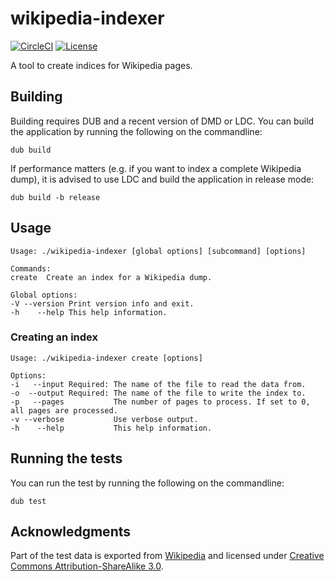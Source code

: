 # wikipedia-indexer

[![CircleCI](https://img.shields.io/circleci/build/github/ghost91-/wikipedia-indexer?token=abc123def456)](https://circleci.com/gh/ghost91-/wikipedia-indexer)
[![License](https://img.shields.io/github/license/ghost91-/wikipedia-indexer?color=blue)](https://github.com/ghost91-/wikipedia-indexer/blob/master/LICENSE)

A tool to create indices for Wikipedia pages.

## Building

Building requires DUB and a recent version of DMD or LDC. You can build the
application by running the following on the commandline:

```
dub build
```

If performance matters (e.g. if you want to index a complete Wikipedia dump), it
is advised to use LDC and  build the application in release mode:

```
dub build -b release
```

## Usage

```
Usage: ./wikipedia-indexer [global options] [subcommand] [options] 

Commands:
create  Create an index for a Wikipedia dump.

Global options:
-V --version Print version info and exit.
-h    --help This help information.
```

### Creating an index

```
Usage: ./wikipedia-indexer create [options] 

Options:
-i   --input Required: The name of the file to read the data from.
-o  --output Required: The name of the file to write the index to.
-p   --pages           The number of pages to process. If set to 0, all pages are processed.
-v --verbose           Use verbose output.
-h    --help           This help information.
```

## Running the tests

You can run the test by running the following on the commandline:

```
dub test
```

## Acknowledgments

Part of the test data is exported from [Wikipedia](https://www.wikipedia.org/)
and licensed under [Creative Commons Attribution-ShareAlike 3.0](https://creativecommons.org/licenses/by-sa/3.0/legalcode).

